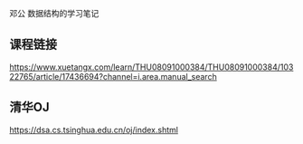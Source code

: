 

邓公 数据结构的学习笔记

## 课程链接

https://www.xuetangx.com/learn/THU08091000384/THU08091000384/10322765/article/17436694?channel=i.area.manual_search



## 清华OJ

https://dsa.cs.tsinghua.edu.cn/oj/index.shtml



